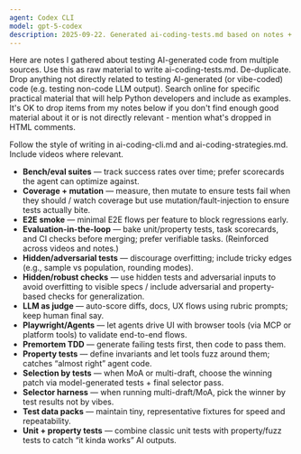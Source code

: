 ```yaml
---
agent: Codex CLI
model: gpt-5-codex
description: 2025-09-22. Generated ai-coding-tests.md based on notes + research using style of other documents.
---
```


Here are notes I gathered about testing AI-generated code from multiple sources. Use this as raw material to write ai-coding-tests.md. De-duplicate. Drop anything not directly related to testing AI-generated (or vibe-coded) code (e.g. testing non-code LLM output). Search online for specific practical material that will help Python developers and include as examples. It's OK to drop items from my notes below if you don't find enough good material about it or is not directly relevant - mention what's dropped in HTML comments.

Follow the style of writing in ai-coding-cli.md and ai-coding-strategies.md. Include videos where relevant.

- **Bench/eval suites** — track success rates over time; prefer scorecards the agent can optimize against.
- **Coverage + mutation** — measure, then mutate to ensure tests fail when they should / watch coverage but use mutation/fault-injection to ensure tests actually bite.
- **E2E smoke** — minimal E2E flows per feature to block regressions early.
- **Evaluation-in-the-loop** — bake unit/property tests, task scorecards, and CI checks before merging; prefer verifiable tasks. (Reinforced across videos and notes.)
- **Hidden/adversarial tests** — discourage overfitting; include tricky edges (e.g., sample vs population, rounding modes).
- **Hidden/robust checks** — use hidden tests and adversarial inputs to avoid overfitting to visible specs / include adversarial and property-based checks for generalization.
- **LLM as judge** — auto-score diffs, docs, UX flows using rubric prompts; keep human final say.
- **Playwright/Agents** — let agents drive UI with browser tools (via MCP or platform tools) to validate end-to-end flows.
- **Premortem TDD** — generate failing tests first, then code to pass them.
- **Property tests** — define invariants and let tools fuzz around them; catches “almost right” agent code.
- **Selection by tests** — when MoA or multi-draft, choose the winning patch via model-generated tests + final selector pass.
- **Selector harness** — when running multi-draft/MoA, pick the winner by test results not by vibes.
- **Test data packs** — maintain tiny, representative fixtures for speed and repeatability.
- **Unit + property tests** — combine classic unit tests with property/fuzz tests to catch “it kinda works” AI outputs.

